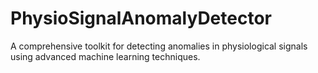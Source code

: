 # PhysioSignalAnomalyDetector
A comprehensive toolkit for detecting anomalies in physiological signals using advanced machine learning techniques.
